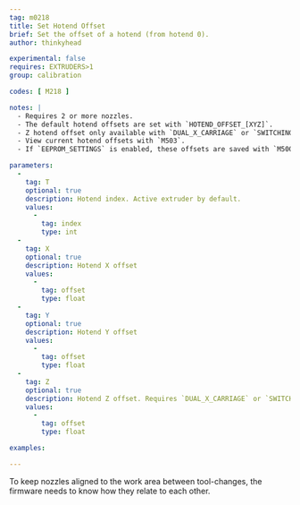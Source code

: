 ```yaml
---
tag: m0218
title: Set Hotend Offset
brief: Set the offset of a hotend (from hotend 0).
author: thinkyhead

experimental: false
requires: EXTRUDERS>1
group: calibration

codes: [ M218 ]

notes: |
  - Requires 2 or more nozzles.
  - The default hotend offsets are set with `HOTEND_OFFSET_[XYZ]`.
  - Z hotend offset only available with `DUAL_X_CARRIAGE` or `SWITCHING_NOZZLE`.
  - View current hotend offsets with `M503`.
  - If `EEPROM_SETTINGS` is enabled, these offsets are saved with `M500`, loaded with `M501`, and reset with `M502`.

parameters:
  -
    tag: T
    optional: true
    description: Hotend index. Active extruder by default.
    values:
      -
        tag: index
        type: int
  -
    tag: X
    optional: true
    description: Hotend X offset
    values:
      -
        tag: offset
        type: float
  -
    tag: Y
    optional: true
    description: Hotend Y offset
    values:
      -
        tag: offset
        type: float
  -
    tag: Z
    optional: true
    description: Hotend Z offset. Requires `DUAL_X_CARRIAGE` or `SWITCHING_NOZZLE`.
    values:
      -
        tag: offset
        type: float

examples:

---
```


To keep nozzles aligned to the work area between tool-changes, the firmware needs to know how they relate to each other.
